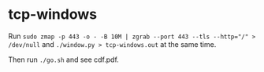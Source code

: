 # tcp-windows

Run `sudo zmap -p 443 -o - -B 10M | zgrab --port 443 --tls --http="/" > /dev/null`
and `./window.py > tcp-windows.out` at the same time.

Then run `./go.sh` and see cdf.pdf.


